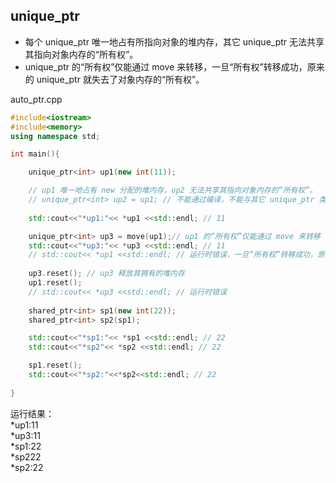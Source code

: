 ## unique_ptr
* 每个 unique_ptr 唯一地占有所指向对象的堆内存，其它 unique_ptr 无法共享其指向对象内存的“所有权”。
* unique_ptr 的“所有权”仅能通过 move 来转移，一旦“所有权”转移成功，原来的 unique_ptr 就失去了对象内存的“所有权”。

auto_ptr.cpp
```.cpp
#include<iostream>
#include<memory>
using namespace std;

int main(){

	unique_ptr<int> up1(new int(11));

	// up1 唯一地占有 new 分配的堆内存，up2 无法共享其指向对象内存的“所有权”。
	// unique_ptr<int> up2 = up1; // 不能通过编译，不能与其它 unique_ptr 类型的指针对象共享所指对象的内存。
	
	std::cout<<"*up1:"<< *up1 <<std::endl; // 11

	unique_ptr<int> up3 = move(up1);// up1 的“所有权”仅能通过 move 来转移
	std::cout<<"*up3:"<< *up3 <<std::endl; // 11
	// std::cout<< *up1 <<std::endl; // 运行时错误，一旦“所有权”转移成功，原来的 up1 就失去了对象内存的“所有权”。
	
	up3.reset(); // up3 释放其拥有的堆内存
	up1.reset();
	// std::cout<< *up3 <<std::endl; // 运行时错误
	
	shared_ptr<int> sp1(new int(22));
	shared_ptr<int> sp2(sp1);

	std::cout<<"*sp1:"<< *sp1 <<std::endl; // 22
	std::cout<<"*sp2"<< *sp2 <<std::endl; // 22

	sp1.reset();
	std::cout<<"*sp2:"<<*sp2<<std::endl; // 22
	
}
```

运行结果：<br>
*up1:11<br>
*up3:11<br>
*sp1:22<br>
*sp222<br>
*sp2:22<br>
